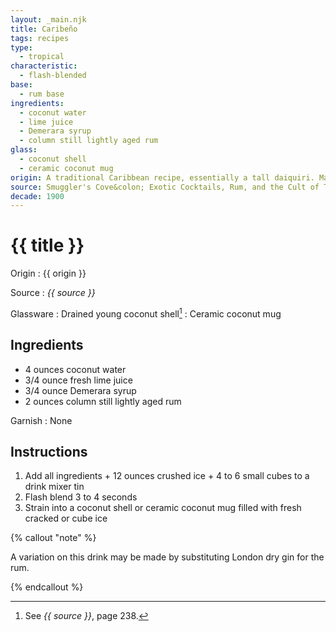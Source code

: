 ```yaml
---
layout: _main.njk
title: Caribeño
tags: recipes
type:
  - tropical
characteristic:
  - flash-blended
base:
  - rum base
ingredients:
  - coconut water
  - lime juice
  - Demerara syrup
  - column still lightly aged rum
glass:
  - coconut shell
  - ceramic coconut mug
origin: A traditional Caribbean recipe, essentially a tall daiquiri. Martin Cate omitted the lime juice when he published his version in the Smuggler's Cove book; it's unknown whether this was in error.
source: Smuggler's Cove&colon; Exotic Cocktails, Rum, and the Cult of Tiki
decade: 1900
---
```

<!-- markdownlint-disable MD025 -->
# {{ title }}
<!-- markdownlint-disable MD025 -->

Origin
  : {{ origin }}

Source
  : <cite>{{ source }}</cite>

Glassware
  : Drained young coconut shell[^1]
  : Ceramic coconut mug

[^1]: See <cite>{{ source }}</cite>, page 238.

## Ingredients

* 4 ounces coconut water
* 3/4 ounce fresh lime juice
* 3/4 ounce Demerara syrup
* 2 ounces column still lightly aged rum

Garnish
  : None

## Instructions

1. Add all ingredients + 12 ounces crushed ice + 4 to 6 small cubes to a drink mixer tin
2. Flash blend 3 to 4 seconds
3. Strain into a coconut shell or ceramic coconut mug filled with fresh cracked or cube ice

<!-- markdownlint-disable MD012 -->
{% callout "note" %}
<!-- markdownlint-enable MD012 -->

  A variation on this drink may be made by substituting London dry gin for the rum.

{% endcallout %}
